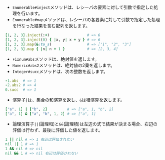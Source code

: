 - `Enumerable#inject`メソッドは、レシーバの要素に対して引数で指定した処理を行います。
- `Enumerable#map`メソッドは、レシーバの各要素に対して引数で指定した処理を行なった結果を含む配列を返します。

```ruby
[1, 2, 3].inject(:+)                 # => 6
[1, 2, 3].inject(0) { |x, y| x + y } # => 6
[1, 2, 3].map(&:to_s)                # => ["1", "2", "3"]
[1, 2, 3].map { |n| n + 1 }          # => [2, 3, 4]
```

- `Fixnum#abs`メソッドは、絶対値を返します。
- `Numeric#abs2`メソッドは、絶対値の2乗を返します。
- `Integer#succ`メソッドは、次の整数を返します。

```ruby
-1.abs  # => 1
-2.abs2 # => 4
0.succ  # => 1
```

- 演算子`|`は、集合の和演算を返し、`&`は積演算を返します。

```ruby
["a", 1] | ["b", 2]         # => ["a", 1, "b", 2]
["a", 1] & ["a", "b", 1, 2] # => ["a", 1]
```

- 論理演算子`||`(論理和)と`&&`(論理積)は左辺の式で結果が決まる場合、右辺の評価は行わず、最後に評価した値を返します。

```ruby
1 || nil # => 1 右辺は評価されない
nil || 1 # => 1
1 && nil # => nil
nil && 1 # => nil 右辺は評価されない
```
